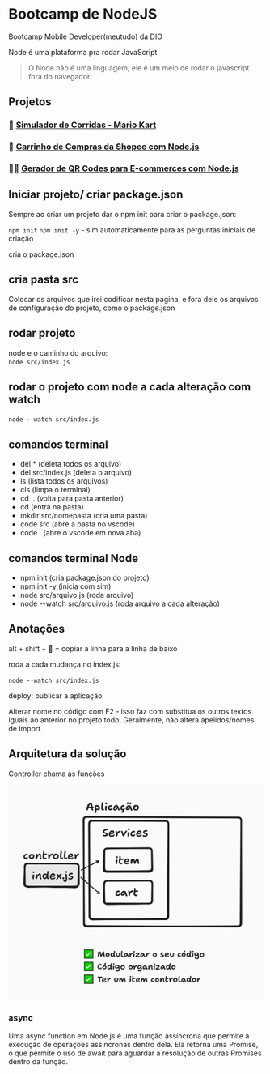 # Bootcamp de NodeJS 

Bootcamp Mobile Developer(meutudo) da DIO

Node é uma plataforma pra rodar JavaScript

> O Node não é uma linguagem, ele é um meio de rodar o javascript fora do navegador.

## Projetos

### 🚗 [Simulador de Corridas - Mario Kart](desafios/01-desafio-simulador/readme.md)
### 🛒 [Carrinho de Compras da Shopee com Node.js](desafios/02-carrinho-compras/readme.md)
### 🔑📱 [Gerador de QR Codes para E-commerces com Node.js](desafios/03-gerador-qrcode/readme.md)

## Iniciar projeto/ criar package.json

Sempre ao criar um projeto dar o npm init para criar o package.json:

`npm init`
`npm init -y` - sim automaticamente para as perguntas iniciais de criação

cria o package.json

## cria pasta src

Colocar os arquivos que irei codificar nesta página,
e fora dele os arquivos de configuração do projeto, como o package.json

## rodar projeto

node e o caminho do arquivo:\
`node src/index.js`

## rodar o projeto com node a cada alteração com watch

`node --watch src/index.js`

## comandos terminal

* del * (deleta todos os arquivo)
* del src/index.js (deleta o arquivo)
* ls (lista todos os arquivos)
* cls (limpa o terminal)
* cd .. (volta para pasta anterior)
* cd (entra na pasta)
* mkdir src/nomepasta (cria uma pasta)
* code src (abre a pasta no vscode)
* code . (abre o vscode em nova aba)

## comandos terminal Node

* npm init (cria package.json do projeto)
* npm init -y (inicia com sim)
* node src/arquivo.js (roda arquivo)
* node --watch src/arquivo.js (roda arquivo a cada alteração)

## Anotações

alt + shift + 🔽 = copiar a linha para a linha de baixo

roda a cada mudança no index.js:

`node --watch src/index.js `

deploy: publicar a aplicação

Alterar nome no código com F2 - isso faz com substitua os outros textos iguais ao anterior no projeto todo. Geralmente, não altera apelidos/nomes de import.


## Arquitetura da solução

Controller chama as funções

![Arquitetura da Solução](arquitetura-da-solucao.png)

### async

Uma async function em Node.js é uma função assíncrona que permite a execução de operações assíncronas dentro dela. Ela retorna uma Promise, o que permite o uso de await para aguardar a resolução de outras Promises dentro da função.